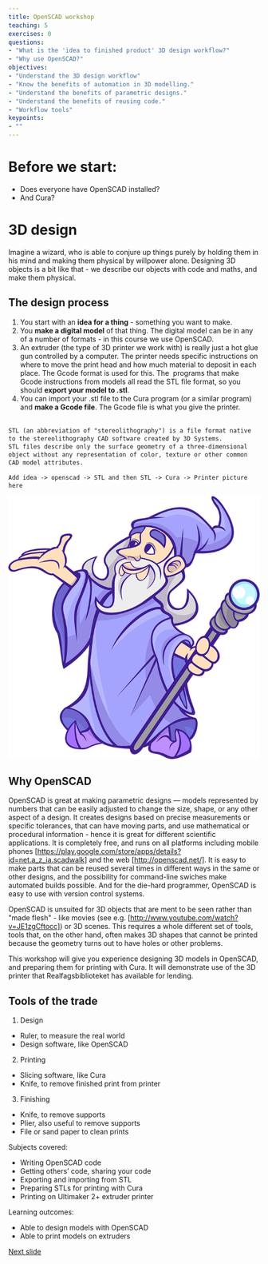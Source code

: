 ```yaml
---
title: OpenSCAD workshop
teaching: 5
exercises: 0
questions:
- "What is the 'idea to finished product' 3D design workflow?"
- "Why use OpenSCAD?"
objectives:
- "Understand the 3D design workflow"
- "Know the benefits of automation in 3D modelling."
- "Understand the benefits of parametric designs."
- "Understand the benefits of reusing code."
- "Workflow tools"
keypoints:
- ""
---
```

# Before we start:
- Does everyone have OpenSCAD installed?
- And Cura?

# 3D design
Imagine a wizard, who is able to conjure up things purely by holding them in his mind and making them physical by willpower alone. 
Designing 3D objects is a bit like that - we describe our objects with code and maths, and make them physical.

## The design process

1) You start with an __idea for a thing__ - something you want to make.
2) You __make a digital model__ of that thing. The digital model can be in any of a number of formats - in this course we use OpenSCAD.
3) An extruder (the type of 3D printer we work with) is really just a hot glue gun controlled by a computer.
The printer needs specific instructions on where to move the print head and how much material to deposit in each place.
The Gcode format is used for this.
The  programs that make Gcode instructions from models all read the STL file format, so you should __export your model to .stl__.
4) You can import  your .stl file to the Cura program (or a similar program) and  __make a Gcode file__. The Gcode file is what you give the printer.

```

STL (an abbreviation of "stereolithography") is a file format native to the stereolithography CAD software created by 3D Systems.
STL files describe only the surface geometry of a three-dimensional object without any representation of color, texture or other common CAD model attributes.
```
```
Add idea -> openscad -> STL and then STL -> Cura -> Printer picture here
```
![alt text](bilder/wizard.png "Wizard")

## Why OpenSCAD
OpenSCAD is great at making parametric designs — models represented by numbers that can be easily adjusted to change the size, shape, or any other aspect of a design.
It creates designs based on precise measurements or specific tolerances, that can have moving parts, and use mathematical or procedural information - hence it is great for different scientific applications.
It is completely free, and runs on all platforms including mobile phones [https://play.google.com/store/apps/details?id=net.a_z_ia.scadwalk] and the web [http://openscad.net/].
It is easy to make parts that can be reused several times in different ways in the same or other designs, and the possibility for command-line swiches make automated builds possible.
And for the die-hard programmer, OpenSCAD is easy to use with version control systems.

OpenSCAD is unsuited for 3D objects that are ment to be seen rather than "made flesh" - like movies (see e.g. [http://www.youtube.com/watch?v=JE1zgCftocc]) or 3D scenes. This requires a 
whole different set of tools, tools that, on the other hand, often makes 3D shapes that cannot be printed because the geometry turns out to have holes or other problems. 

This workshop will give you experience designing 3D models in OpenSCAD, and preparing them for printing with Cura. It will demonstrate use of the 3D printer that Realfagsbiblioteket has available for lending.

## Tools of the trade
1. Design
  * Ruler, to measure the real world
  * Design software, like OpenSCAD
2. Printing
  * Slicing software, like Cura
  * Knife, to remove finished print from printer 
3. Finishing
  * Knife, to remove supports
  * Plier, also useful to remove  supports
  * File or sand paper to clean prints


Subjects covered:
- Writing OpenSCAD code
- Getting others’ code, sharing your code
- Exporting and importing from STL
- Preparing STLs for printing with Cura
- Printing on Ultimaker 2+ extruder printer

Learning outcomes:
- Able to design models with OpenSCAD
- Able to print models on extruders

[Next slide](02-3D-printing.md)
